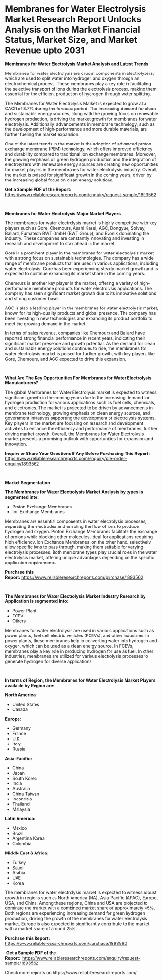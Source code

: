 <p><h1>Membranes for Water Electrolysis Market Research Report Unlocks Analysis on the Market Financial Status, Market Size, and Market Revenue upto 2031</h1></p><p><strong>Membranes for Water Electrolysis Market Analysis and Latest Trends</strong></p>
<p><p>Membranes for water electrolysis are crucial components in electrolyzers, which are used to split water into hydrogen and oxygen through an electrochemical process. These membranes play a key role in facilitating the selective transport of ions during the electrolysis process, making them essential for the efficient production of hydrogen through water splitting. </p><p>The Membranes for Water Electrolysis Market is expected to grow at a CAGR of 8.7% during the forecast period. The increasing demand for clean and sustainable energy sources, along with the growing focus on renewable hydrogen production, is driving the market growth for membranes for water electrolysis. Additionally, advancements in membrane technology, such as the development of high-performance and more durable materials, are further fueling the market expansion.</p><p>One of the latest trends in the market is the adoption of advanced proton exchange membrane (PEM) technology, which offers improved efficiency and durability compared to traditional ion exchange membranes. Moreover, the growing emphasis on green hydrogen production and the integration of electrolyzers with renewable energy sources are creating new opportunities for market players in the membranes for water electrolysis industry. Overall, the market is poised for significant growth in the coming years, driven by the increasing global focus on clean energy solutions.</p></p>
<p><strong>Get a Sample PDF of the Report:&nbsp;</strong> <a href="https://www.reliableresearchreports.com/enquiry/request-sample/1893562">https://www.reliableresearchreports.com/enquiry/request-sample/1893562</a></p>
<p>&nbsp;</p>
<p><strong>Membranes for Water Electrolysis Major Market Players</strong></p>
<p><p>The membranes for water electrolysis market is highly competitive with key players such as Gore, Chemours, Asahi Kasei, AGC, Dongyue, Solvay, Ballard, Fumatech BWT GmbH (BWT Group), and Evonik dominating the industry. These companies are constantly innovating and investing in research and development to stay ahead in the market.</p><p>Gore is a prominent player in the membranes for water electrolysis market with a strong focus on sustainable technologies. The company has a wide range of membrane products that are used in various applications, including water electrolysis. Gore has been experiencing steady market growth and is expected to continue expanding its market share in the coming years.</p><p>Chemours is another key player in the market, offering a variety of high-performance membrane products for water electrolysis applications. The company has seen significant market growth due to its innovative solutions and strong customer base.</p><p>AGC is also a leading player in the membranes for water electrolysis market, known for its high-quality products and global presence. The company has been investing in new technologies and expanding its product portfolio to meet the growing demand in the market.</p><p>In terms of sales revenue, companies like Chemours and Ballard have reported strong financial performance in recent years, indicating their significant market presence and growth potential. As the demand for clean and sustainable energy solutions continues to rise, the membranes for water electrolysis market is poised for further growth, with key players like Gore, Chemours, and AGC expected to drive this expansion.</p></p>
<p>&nbsp;</p>
<p><strong>What Are The Key Opportunities For Membranes for Water Electrolysis Manufacturers?</strong></p>
<p><p>The global Membranes for Water Electrolysis market is expected to witness significant growth in the coming years due to the increasing demand for hydrogen production for various applications such as fuel cells, chemicals, and electronics. The market is projected to be driven by advancements in membrane technology, growing emphasis on clean energy sources, and government initiatives supporting the development of electrolysis systems. Key players in the market are focusing on research and development activities to enhance the efficiency and performance of membranes, further driving market growth. Overall, the Membranes for Water Electrolysis market presents a promising outlook with opportunities for expansion and innovation.</p></p>
<p><strong>Inquire or Share Your Questions If Any Before Purchasing This Report:</strong> <a href="https://www.reliableresearchreports.com/enquiry/pre-order-enquiry/1893562">https://www.reliableresearchreports.com/enquiry/pre-order-enquiry/1893562</a></p>
<p>&nbsp;</p>
<p><strong>Market Segmentation</strong></p>
<p><strong>The Membranes for Water Electrolysis Market Analysis by types is segmented into:</strong></p>
<p><ul><li>Proton Exchange Membranes</li><li>Ion Exchange Membranes</li></ul></p>
<p><p>Membranes are essential components in water electrolysis processes, separating the electrodes and enabling the flow of ions to produce hydrogen and oxygen. Proton Exchange Membranes facilitate the exchange of protons while blocking other molecules, ideal for applications requiring high efficiency. Ion Exchange Membranes, on the other hand, selectively allow specific ions to pass through, making them suitable for varying electrolysis processes. Both membrane types play crucial roles in the water electrolysis market, offering unique advantages depending on the specific application requirements.</p></p>
<p><strong>Purchase this Report:&nbsp;</strong><a href="https://www.reliableresearchreports.com/purchase/1893562">https://www.reliableresearchreports.com/purchase/1893562</a></p>
<p>&nbsp;</p>
<p><strong>The Membranes for Water Electrolysis Market Industry Research by Application is segmented into:</strong></p>
<p><ul><li>Power Plant</li><li>FCEV</li><li>Others</li></ul></p>
<p><p>Membranes for water electrolysis are used in various applications such as power plants, fuel cell electric vehicles (FCEVs), and other industries. In power plants, these membranes help in converting water into hydrogen and oxygen, which can be used as a clean energy source. In FCEVs, membranes play a key role in producing hydrogen for use as fuel. In other industries, membranes are utilized for various electrolysis processes to generate hydrogen for diverse applications.</p></p>
<p>&nbsp;</p>
<p><strong>In terms of Region, the Membranes for Water Electrolysis Market Players available by Region are:</strong></p>
<p>
    <p> <strong> North America: </strong>
        <ul>
            <li>United States</li>
            <li>Canada</li>
        </ul>
        </p> 
    <p> <strong> Europe: </strong>
        <ul>
            <li>Germany</li>
            <li>France</li>
            <li>U.K.</li>
            <li>Italy</li>
            <li>Russia</li>
        </ul>
        </p> 
    <p> <strong> Asia-Pacific: </strong>
        <ul>
            <li>China</li>
            <li>Japan</li>
            <li>South Korea</li>
            <li>India</li>
            <li>Australia</li>
            <li>China Taiwan</li>
            <li>Indonesia</li>
            <li>Thailand</li>
            <li>Malaysia</li>
        </ul>
        </p> 
    <p> <strong> Latin America: </strong>
        <ul>
            <li>Mexico</li>
            <li>Brazil</li>
            <li>Argentina Korea</li>
            <li>Colombia</li>
        </ul>
        </p> 
    <p> <strong> Middle East & Africa: </strong>
        <ul>
            <li>Turkey</li>
            <li>Saudi</li>
            <li>Arabia</li>
            <li>UAE</li>
            <li>Korea</li>
        </ul>
    </p>
    </p>
<p><p>The membranes for water electrolysis market is expected to witness robust growth in regions such as North America (NA), Asia-Pacific (APAC), Europe, USA, and China. Among these regions, China and USA are projected to dominate the market with a combined market share of approximately 45%. Both regions are experiencing increasing demand for green hydrogen production, driving the growth of the membranes for water electrolysis market. Europe is also expected to significantly contribute to the market with a market share of around 25%.</p></p>
<p><strong>Purchase this Report: </strong><a href="https://www.reliableresearchreports.com/purchase/1893562">https://www.reliableresearchreports.com/purchase/1893562</a></p>
<p>&nbsp;<strong>Get a Sample PDF of the Report:&nbsp;&nbsp;</strong><a href="https://www.reliableresearchreports.com/enquiry/request-sample/1893562">https://www.reliableresearchreports.com/enquiry/request-sample/1893562</a></p>
<p><strong></strong></p>
<p>Check more reports on https://www.reliableresearchreports.com/</p>